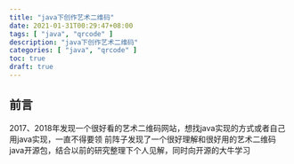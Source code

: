 ```yaml
---
title: "java下创作艺术二维码"
date: 2021-01-31T00:29:47+08:00
tags: [ "java", "qrcode" ]
description: "java下创作艺术二维码"
categories: [ "java", "qrcode" ]
toc: true
draft: true
---
```


## 前言
2017、2018年发现一个很好看的艺术二维码网站，想找java实现的方式或者自己用java实现，一直不得要领
前阵子发现了一个很好理解和很好用的艺术二维码java开源包，结合以前的研究整理下个人见解，同时向开源的大牛学习